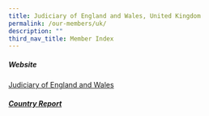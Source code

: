 ```yaml
---
title: Judiciary of England and Wales, United Kingdom
permalink: /our-members/uk/
description: ""
third_nav_title: Member Index
---
```

##### Website
[Judiciary of England and Wales](https://www.judiciary.uk/)


##### [Country Report](/files/UK%20Country%20Report.pdf)
